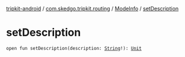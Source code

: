 [tripkit-android](../../index.md) / [com.skedgo.tripkit.routing](../index.md) / [ModeInfo](index.md) / [setDescription](./set-description.md)

# setDescription

`open fun setDescription(description: `[`String`](https://kotlinlang.org/api/latest/jvm/stdlib/kotlin/-string/index.html)`!): `[`Unit`](https://kotlinlang.org/api/latest/jvm/stdlib/kotlin/-unit/index.html)